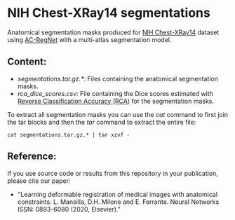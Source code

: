 # NIH Chest-XRay14 segmentations
Anatomical segmentation masks produced for [NIH Chest-XRay14](https://www.nih.gov/news-events/news-releases/nih-clinical-center-provides-one-largest-publicly-available-chest-x-ray-datasets-scientific-community) dataset using [AC-RegNet](https://github.com/lucasmansilla/ACRN_Chest_X-ray_IA) with a multi-atlas segmentation model.

## Content:
- *segmentations.tar.gz.\**: Files containing the anatomical segmentation masks.
- *rca_dice_scores.csv*: File containing the Dice scores estimated with [Reverse Classification Accuracy (RCA)](https://arxiv.org/abs/1702.03407) for the segmentation masks.

To extract all segmentation masks you can use the *cat* command to first join the tar blocks and then the *tar* command to extract the entire file:
```
cat segmentations.tar.gz.* | tar xzvf -
```

## Reference:
If you use source code or results from this repository in your publication, please cite our paper:
- "Learning deformable registration of medical images with anatomical constraints. L. Mansilla, D.H. Milone and E. Ferrante. Neural Networks ISSN: 0893-6080 (2020, Elsevier)."
